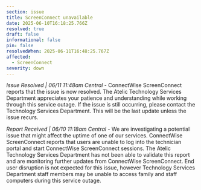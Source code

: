 ```yaml
---
section: issue
title: ScreenConnect unavailable
date: 2025-06-10T16:18:25.766Z
resolved: true
draft: false
informational: false
pin: false
resolvedWhen: 2025-06-11T16:48:25.767Z
affected:
  - ScreenConnect
severity: down
---
```

*Issue Resolved | 06/11 11:48am Central* - ConnectWise ScreenConnect reports that the issue is now resolved. The Atelic Technology Services Department appreciates your patience and understanding while working through this service outage. If the issue is still occurring, please contact the Technology Services Department. This will be the last update unless the issue recurs.

*Report Received | 06/10 11:18am Central* - We are investigating a potential issue that might affect the uptime of one of our services. ConnectWise ScreenConnect reports that users are unable to log into the technician portal and start ConnectWise ScreenConnect sessions. The Atelic Technology Services Department has not been able to validate this report and are monitoring further updates from ConnectWise ScreenConnect. End user disruption is not expected for this issue, however Technology Services Department staff members may be unable to access family and staff computers during this service outage.
